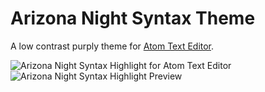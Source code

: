 # Arizona Night Syntax Theme

A low contrast purply theme for [Atom Text Editor](https://atom.io/).

![Arizona Night Syntax Highlight for Atom Text Editor](https://raw.githubusercontent.com/dwoodiwiss/arizona-night-syntax/master/resources/swatch.png)
![Arizona Night Syntax Highlight Preview](https://raw.githubusercontent.com/dwoodiwiss/arizona-night-syntax/master/resources/preview.png)
